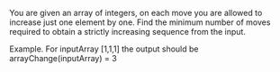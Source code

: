 You are given an array of integers, on each move you are allowed to increase just one element by one. Find the minimum number of moves required to obtain a strictly increasing sequence from the input.

Example. 
  For inputArray [1,1,1] the output should be arrayChange(inputArray) = 3
  